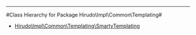 - - -

#Class Hierarchy for Package Hirudo\Impl\Common\Templating#<ul>
<li><a href="https://github.com/JeyDotC/Hirudo-docs/blob/master/hirudo/impl/common/templating/smartytemplating.html">Hirudo\Impl\Common\Templating\SmartyTemplating</a></li>
</ul>
